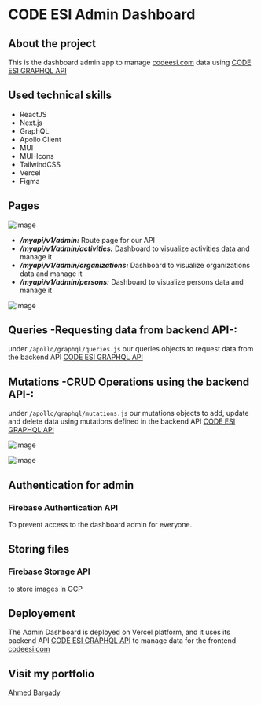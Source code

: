 # CODE ESI Admin Dashboard

## About the project

This is the dashboard admin app to manage [codeesi.com](https://codeesi.com) data using [CODE ESI GRAPHQL API](https://github.com/AhmedCoolProjects/CodeESIGraphqlAPI)



## Used technical skills

- ReactJS
- Next.js
- GraphQL
- Apollo Client
- MUI
- MUI-Icons
- TailwindCSS
- Vercel
- Figma

## Pages

![image](https://user-images.githubusercontent.com/72823374/152119732-5b67be98-f4f8-4da3-80c0-144450831113.png)

- **_/myapi/v1/admin:_** Route page for our API
- **_/myapi/v1/admin/activities:_** Dashboard to visualize activities data and manage it
- **_/myapi/v1/admin/organizations:_** Dashboard to visualize organizations data and manage it
- **_/myapi/v1/admin/persons:_** Dashboard to visualize persons data and manage it

![image](https://user-images.githubusercontent.com/72823374/152119879-a13155b4-f0fd-4fe8-bcad-aa4485ce3447.png)


## Queries -Requesting data from backend API-:

under `/apollo/graphql/queries.js` our queries objects to request data from the backend API [CODE ESI GRAPHQL API](https://github.com/AhmedCoolProjects/CodeESIGraphqlAPI)

## Mutations -CRUD Operations using the backend API-:

under `/apollo/graphql/mutations.js` our mutations objects to add, update and delete data using mutations defined in the backend API [CODE ESI GRAPHQL API](https://github.com/AhmedCoolProjects/CodeESIGraphqlAPI)

![image](https://user-images.githubusercontent.com/72823374/152119959-caf55182-643f-458f-96c9-fb4dad381a6f.png)

![image](https://user-images.githubusercontent.com/72823374/152119968-67b110cb-18d5-464d-9d14-859e390f20dc.png)


## Authentication for admin

### Firebase Authentication API

To prevent access to the dashboard admin for everyone.

## Storing files

### Firebase Storage API

to store images in GCP

## Deployement

The Admin Dashboard is deployed on Vercel platform, and it uses its backend API [CODE ESI GRAPHQL API](https://github.com/AhmedCoolProjects/CodeESIGraphqlAPI) to manage data for the frontend [codeesi.com](https://codeesi.com)

## Visit my portfolio

[Ahmed Bargady](https://ahmedbargady.me)
